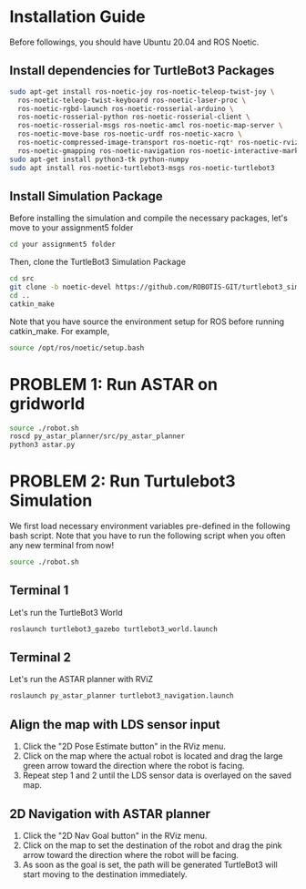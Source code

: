 # Installation Guide
Before followings, you should have Ubuntu 20.04 and ROS Noetic.

## Install dependencies for TurtleBot3 Packages
~~~~bash
sudo apt-get install ros-noetic-joy ros-noetic-teleop-twist-joy \
  ros-noetic-teleop-twist-keyboard ros-noetic-laser-proc \
  ros-noetic-rgbd-launch ros-noetic-rosserial-arduino \
  ros-noetic-rosserial-python ros-noetic-rosserial-client \
  ros-noetic-rosserial-msgs ros-noetic-amcl ros-noetic-map-server \
  ros-noetic-move-base ros-noetic-urdf ros-noetic-xacro \
  ros-noetic-compressed-image-transport ros-noetic-rqt* ros-noetic-rviz \
  ros-noetic-gmapping ros-noetic-navigation ros-noetic-interactive-markers
sudo apt-get install python3-tk python-numpy
sudo apt install ros-noetic-turtlebot3-msgs ros-noetic-turtlebot3
~~~~

## Install Simulation Package

Before installing the simulation and compile the necessary packages, let's move to your assignment5 folder
~~~~bash
cd your assignment5 folder
~~~~

Then, clone the TurtleBot3 Simulation Package
~~~~bash
cd src
git clone -b noetic-devel https://github.com/ROBOTIS-GIT/turtlebot3_simulations.git
cd ..
catkin_make
~~~~

Note that you have source the environment setup for ROS before running catkin_make. For example,
~~~~bash
source /opt/ros/noetic/setup.bash
~~~~

# PROBLEM 1: Run ASTAR on gridworld

~~~~bash
source ./robot.sh
roscd py_astar_planner/src/py_astar_planner
python3 astar.py
~~~~


# PROBLEM 2: Run Turtulebot3 Simulation

We first load necessary environment variables pre-defined in the following bash script. Note that you have to run the following script when you often any new terminal from now!
~~~~bash
source ./robot.sh
~~~~

## Terminal 1
Let's run the TurtleBot3 World
~~~~bash
roslaunch turtlebot3_gazebo turtlebot3_world.launch
~~~~

## Terminal 2
Let's run the ASTAR planner with RViZ
~~~~bash
roslaunch py_astar_planner turtlebot3_navigation.launch
~~~~

## Align the map with LDS sensor input

1. Click the "2D Pose Estimate button" in the RViz menu.
2. Click on the map where the actual robot is located and drag the large green arrow toward the direction where the robot is facing.
3. Repeat step 1 and 2 until the LDS sensor data is overlayed on the saved map.

## 2D Navigation with ASTAR planner

1. Click the "2D Nav Goal button" in the RViz menu.
2. Click on the map to set the destination of the robot and drag the pink arrow toward the direction where the robot will be facing.
3. As soon as the goal is set, the path will be generated TurtleBot3 will start moving to the destination immediately.

